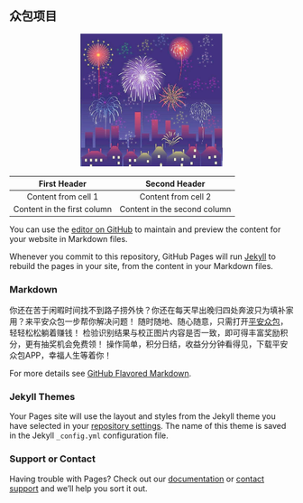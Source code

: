 ## 众包项目


<p align="center"><img src="./images/timg.jpeg" width="50%"></p>

|         First Header        |         Second Header        |
|:---------------------------:|:----------------------------:|
|     Content from cell 1     |      Content from cell 2     |
| Content in the first column | Content in the second column |


You can use the [editor on GitHub](https://github.com/Ruichan/zhongbao/edit/master/README.md) to maintain and preview the content for your website in Markdown files.

Whenever you commit to this repository, GitHub Pages will run [Jekyll](https://jekyllrb.com/) to rebuild the pages in your site, from the content in your Markdown files.

### Markdown

你还在苦于闲暇时间找不到路子捞外快？你还在每天早出晚归四处奔波只为填补家用？来平安众包一步帮你解决问题！
随时随地、随心随意，只需打开[平安众包](http://tech.pingan.com/)，轻轻松松躺着赚钱！
检验识别结果与校正图片内容是否一致，即可得丰富奖励积分，更有抽奖机会免费领！
操作简单，积分日结，收益分分钟看得见，下载平安众包APP，幸福人生等着你！


For more details see [GitHub Flavored Markdown](https://guides.github.com/features/mastering-markdown/).

### Jekyll Themes

Your Pages site will use the layout and styles from the Jekyll theme you have selected in your [repository settings](https://github.com/Ruichan/zhongbao/settings). The name of this theme is saved in the Jekyll `_config.yml` configuration file.

### Support or Contact

Having trouble with Pages? Check out our [documentation](https://help.github.com/categories/github-pages-basics/) or [contact support](https://github.com/contact) and we’ll help you sort it out.
